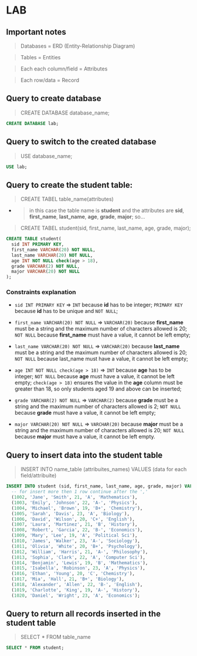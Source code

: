 # LAB

## Important notes

> Databases = ERD (Entity-Relationship Diagram)

> Tables = Entities

> Each each column/field = Attributes

> Each row/data = Record

## Query to create database

> CREATE DATABASE database_name;
```SQL
CREATE DATABASE lab;
```

## Query to switch to the created database

> USE database_name;
```SQL
USE lab;
```

## Query to create the student table:

> CREATE TABEL table_name(attributes) 

 - > in this case the table name is **student** and the attributes are **sid**, **first_name**, **last_name**, **age**, **grade**, **major**; so...

> CREATE TABEL student(sid, first_name, last_name, age, grade, major);
```SQL
CREATE TABLE student(
  sid INT PRIMARY KEY,
  first_name VARCHAR(20) NOT NULL,
  last_name VARCHAR(20) NOT NULL,
  age INT NOT NULL check(age > 18),
  grade VARCHAR(2) NOT NULL,
  major VARCHAR(20) NOT NULL
);
```

### Constraints explanation

- `sid INT PRIMARY KEY` => `INT` because **id** has to be integer; `PRIMARY KEY` because **id** has to be unique and `NOT NULL`;

- `first_name VARCHAR(20) NOT NULL` => `VARCHAR(20)` because **first_name** must be a string and the maximum number of characters allowed is 20; `NOT NULL` because **first_name** must have a value, it cannot be left empty;

- `last_name VARCHAR(20) NOT NULL` => `VARCHAR(20)` because **last_name** must be a string and the maximum number of characters allowed is 20; `NOT NULL` because last_name must have a value, it cannot be left empty;

- `age INT NOT NULL check(age > 18)` => `INT` because **age** has to be integer; `NOT NULL` because **age** must have a value, it cannot be left empty; `check(age > 18)` ensures the value in the **age** column must be greater than 18, so only students aged 19 and above can be inserted;

- `grade VARCHAR(2) NOT NULL` => `VARCHAR(2)` because **grade** must be a string and the maximum number of characters allowed is 2; `NOT NULL` because **grade** must have a value, it cannot be left empty;

- `major VARCHAR(20) NOT NULL` => `VARCHAR(20)` because **major** must be a string and the maximum number of characters allowed is 20; `NOT NULL` because **major** must have a value, it cannot be left empty.

## Query to insert data into the student table

> INSERT INTO name_table (attribuites_names) VALUES (data for each field/attribuite)
```SQL
INSERT INTO student (sid, first_name, last_name, age, grade, major) VALUES (1001, 'John', 'Doe', 20, 'B', 'Computer Sci'),
  -- for insert more then 1 row continue after the ','
  (1002, 'Jane', 'Smith', 21, 'A', 'Mathematics'),
  (1003, 'Emily', 'Johnson', 22, 'A-', 'Physics'),
  (1004, 'Michael', 'Brown', 19, 'B+', 'Chemistry'),
  (1005, 'Sarah', 'Davis', 23, 'A', 'Biology'),
  (1006, 'David', 'Wilson', 20, 'C+', 'English'),
  (1007, 'Laura', 'Martinez', 21, 'B', 'History'),
  (1008, 'Robert', 'Garcia', 22, 'B-', 'Economics'),
  (1009, 'Mary', 'Lee', 19, 'A', 'Political Sci'),
  (1010, 'James', 'Walker', 23, 'A-', 'Sociology'),
  (1011, 'Olivia', 'White', 20, 'B+', 'Psychology'),
  (1012, 'William', 'Harris', 21, 'A-', 'Philosophy'),
  (1013, 'Sophia', 'Clark', 22, 'A', 'Computer Sci'),
  (1014, 'Benjamin', 'Lewis', 19, 'B', 'Mathematics'),
  (1015, 'Isabella', 'Robinson', 23, 'A', 'Physics'),
  (1016, 'Ethan', 'Young', 20, 'C', 'Chemistry'),
  (1017, 'Mia', 'Hall', 21, 'B+', 'Biology'),
  (1018, 'Alexander', 'Allen', 22, 'B-', 'English'),
  (1019, 'Charlotte', 'King', 19, 'A-', 'History'),
  (1020, 'Daniel', 'Wright', 23, 'A', 'Economics');
```

## Query to return all records inserted in the student table

> SELECT * FROM table_name

``` SQL
SELECT * FROM student;
```
